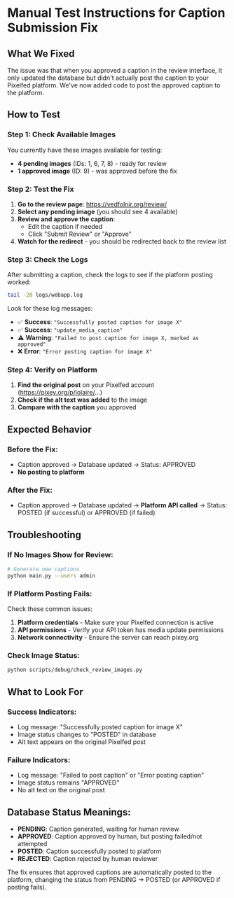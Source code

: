 # Manual Test Instructions for Caption Submission Fix

## What We Fixed
The issue was that when you approved a caption in the review interface, it only updated the database but didn't actually post the caption to your Pixelfed platform. We've now added code to post the approved caption to the platform.

## How to Test

### Step 1: Check Available Images
You currently have these images available for testing:
- **4 pending images** (IDs: 1, 6, 7, 8) - ready for review
- **1 approved image** (ID: 9) - was approved before the fix

### Step 2: Test the Fix
1. **Go to the review page**: https://vedfolnir.org/review/
2. **Select any pending image** (you should see 4 available)
3. **Review and approve the caption**:
   - Edit the caption if needed
   - Click "Submit Review" or "Approve"
4. **Watch for the redirect** - you should be redirected back to the review list

### Step 3: Check the Logs
After submitting a caption, check the logs to see if the platform posting worked:

```bash
tail -20 logs/webapp.log
```

Look for these log messages:
- ✅ **Success**: `"Successfully posted caption for image X"`
- ✅ **Success**: `"update_media_caption"`
- ⚠️ **Warning**: `"Failed to post caption for image X, marked as approved"`
- ❌ **Error**: `"Error posting caption for image X"`

### Step 4: Verify on Platform
1. **Find the original post** on your Pixelfed account (https://pixey.org/p/iolaire/...)
2. **Check if the alt text was added** to the image
3. **Compare with the caption** you approved

## Expected Behavior

### Before the Fix:
- Caption approved → Database updated → Status: APPROVED
- **No posting to platform**

### After the Fix:
- Caption approved → Database updated → **Platform API called** → Status: POSTED (if successful) or APPROVED (if failed)

## Troubleshooting

### If No Images Show for Review:
```bash
# Generate new captions
python main.py --users admin
```

### If Platform Posting Fails:
Check these common issues:
1. **Platform credentials** - Make sure your Pixelfed connection is active
2. **API permissions** - Verify your API token has media update permissions
3. **Network connectivity** - Ensure the server can reach pixey.org

### Check Image Status:
```bash
python scripts/debug/check_review_images.py
```

## What to Look For

### Success Indicators:
- Log message: "Successfully posted caption for image X"
- Image status changes to "POSTED" in database
- Alt text appears on the original Pixelfed post

### Failure Indicators:
- Log message: "Failed to post caption" or "Error posting caption"
- Image status remains "APPROVED" 
- No alt text on the original post

## Database Status Meanings:
- **PENDING**: Caption generated, waiting for human review
- **APPROVED**: Caption approved by human, but posting failed/not attempted
- **POSTED**: Caption successfully posted to platform
- **REJECTED**: Caption rejected by human reviewer

The fix ensures that approved captions are automatically posted to the platform, changing the status from PENDING → POSTED (or APPROVED if posting fails).